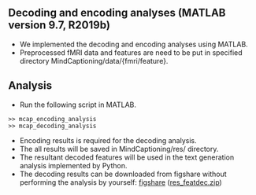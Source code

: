 ## Decoding and encoding analyses (MATLAB version 9.7, R2019b)
- We implemented the decoding and encoding analyses using MATLAB.
- Preprocessed fMRI data and features are need to be put in specified directory MindCaptioning/data/{fmri/feature}.

## Analysis
- Run the following script in MATLAB.
```plaintext
>> mcap_encoding_analysis
>> mcap_decoding_analysis
```
- Encoding results is required for the decoding analysis.
- The all results will be saved in MindCaptioning/res/ directory.
- The resultant decoded features will be used in the text generation analysis implemented by Python.
- The decoding results can be downloaded from figshare without performing the analysis by yourself:
 <a href="https://doi.org/10.6084/m9.figshare.25808179">figshare</a>
 (<a href="https://figshare.com/ndownloader/files/46338292">res_featdec.zip</a>)

## 
